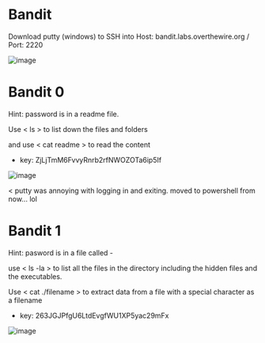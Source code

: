 # Bandit

Download putty (windows) to SSH into Host: bandit.labs.overthewire.org / Port: 2220

![image](https://github.com/user-attachments/assets/f7075d11-a06a-4ab9-98e8-7bead3d906fc)

# Bandit 0

Hint: password is in a readme file.

Use < ls > to list down the files and folders

and use < cat readme > to read the content

  - key: ZjLjTmM6FvvyRnrb2rfNWOZOTa6ip5If

![image](https://github.com/user-attachments/assets/728f4d89-52c4-491c-91ab-043c1d11c846)


< putty was annoying with logging in and exiting. moved to powershell from now... lol

# Bandit 1

Hint: pasword is in a file called -

use < ls -la > to list all the files in the directory including the hidden files and the executables.

Use < cat ./filename > to extract data from a file with a special character as a filename

  - key: 263JGJPfgU6LtdEvgfWU1XP5yac29mFx

![image](https://github.com/user-attachments/assets/f1cbd05f-3a9c-4036-b929-49daea379ba6)
